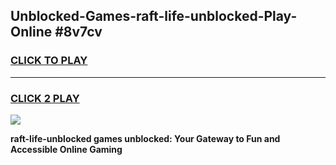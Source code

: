 
## Unblocked-Games-raft-life-unblocked-Play-Online #8v7cv
<h3>
<a href="https://news.freeplayer.one?title=raft-life-unblocked&ref=3">CLICK TO PLAY</a></h3>
<hr>

<h3>
<a href="https://news.freeplayer.one?title=raft-life-unblocked&ref=3">CLICK 2 PLAY</a>
  
</h3>

<a href="https://news.freeplayer.one?title=raft-life-unblocked&ref=3"><img src="https://clearcache.store/games.png"></a>


**raft-life-unblocked games unblocked: Your Gateway to Fun and Accessible Online Gaming**
